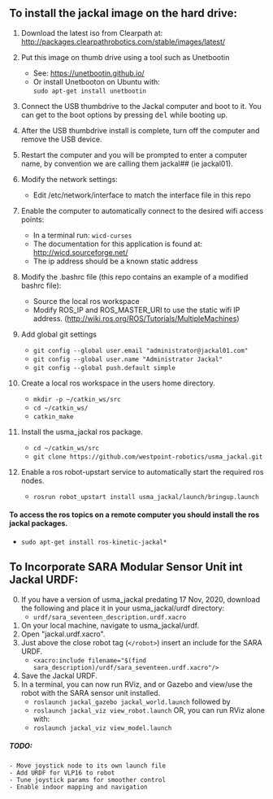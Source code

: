 
## To install the jackal image on the hard drive:

1. Download the latest iso from Clearpath at:
http://packages.clearpathrobotics.com/stable/images/latest/

2. Put this image on thumb drive using a tool such as Unetbootin
    - See: https://unetbootin.github.io/
    - Or install Unetbooton on Ubuntu with:<br>
`sudo apt-get install unetbootin`

3. Connect the USB thumbdrive to the Jackal computer and boot to it. You can get to the boot options by pressing <kbd>del</kbd> while booting up.

4. After the USB thumbdrive install is complete, turn off the computer and remove the USB device.

5. Restart the computer and you will be prompted to enter a computer name, by convention we are calling them jackal## (ie jackal01).

6. Modify the network settings:
    - Edit /etc/network/interface to match the interface file in this repo

7. Enable the computer to automatically connect to the desired wifi access points:
    - In a terminal run: `wicd-curses`
    - The documentation for this application is found at: http://wicd.sourceforge.net/
    - The ip address should be a known static address

8. Modify the .bashrc file (this repo contains an example of a modified bashrc file):
    - Source the local ros workspace
    - Modify ROS_IP and ROS_MASTER_URI to use the static wifi IP address. (http://wiki.ros.org/ROS/Tutorials/MultipleMachines)

9. Add global git settings
    - `git config --global user.email "administrator@jackal01.com"`
    - `git config --global user.name "Administrator Jackal"`
    - `git config --global push.default simple`

10. Create a local ros workspace in the users home directory.
    - `mkdir -p ~/catkin_ws/src`
    - `cd ~/catkin_ws/`
    - `catkin_make`
    
11. Install the usma_jackal ros package.
    - `cd ~/catkin_ws/src`
    - `git clone https://github.com/westpoint-robotics/usma_jackal.git`

12. Enable a ros robot-upstart service to automatically start the required ros nodes.
    - `rosrun robot_upstart install usma_jackal/launch/bringup.launch`

#### To access the ros topics on a remote computer you should install the ros jackal packages.
- `sudo apt-get install ros-kinetic-jackal*`

## To Incorporate SARA Modular Sensor Unit int Jackal URDF:

0. If you have a version of usma_jackal predating 17 Nov, 2020, download the following and place it in your usma_jackal/urdf directory:
    - `urdf/sara_seventeen_description.urdf.xacro`
1. On your local machine, navigate to usma_jackal/urdf.
2. Open "jackal.urdf.xacro".
3. Just above the close robot tag (`</robot>`) insert an include for the SARA URDF.
    - `<xacro:include filename="$(find sara_description)/urdf/sara_seventeen.urdf.xacro"/>`
4. Save the Jackal URDF.
5. In a terminal, you can now run RViz, and or Gazebo and view/use the robot with the SARA sensor unit installed.
    - `roslaunch jackal_gazebo jackal_world.launch` followed by
    - `roslaunch jackal_viz view_robot.launch`
    OR, you can run RViz alone with:
    - `roslaunch jackal_viz view_model.launch`

##### TODO: 
    - Move joystick node to its own launch file
    - Add URDF for VLP16 to robot
    - Tune joystick params for smoother control
    - Enable indoor mapping and navigation


